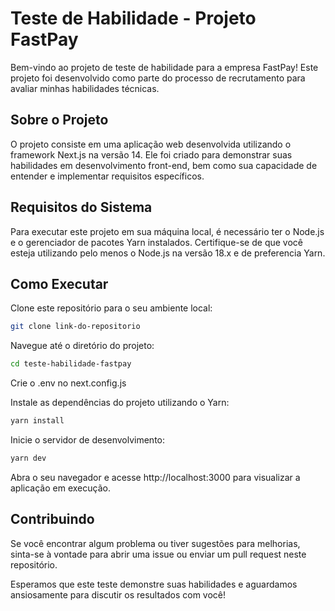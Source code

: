 # Teste de Habilidade - Projeto FastPay

Bem-vindo ao projeto de teste de habilidade para a empresa FastPay! Este projeto foi desenvolvido como parte do processo de recrutamento para avaliar minhas habilidades técnicas.

## Sobre o Projeto

O projeto consiste em uma aplicação web desenvolvida utilizando o framework Next.js na versão 14. Ele foi criado para demonstrar suas habilidades em desenvolvimento front-end, bem como sua capacidade de entender e implementar requisitos específicos.

## Requisitos do Sistema

Para executar este projeto em sua máquina local, é necessário ter o Node.js e o gerenciador de pacotes Yarn instalados. Certifique-se de que você esteja utilizando pelo menos o Node.js na versão 18.x e de preferencia Yarn.

## Como Executar

Clone este repositório para o seu ambiente local:

```bash
git clone link-do-repositorio
```

Navegue até o diretório do projeto:

```bash
cd teste-habilidade-fastpay
```

Crie o .env no next.config.js

Instale as dependências do projeto utilizando o Yarn:

```bash
yarn install
```

Inicie o servidor de desenvolvimento:

```bash
yarn dev
```

Abra o seu navegador e acesse http://localhost:3000 para visualizar a aplicação em execução.

## Contribuindo

Se você encontrar algum problema ou tiver sugestões para melhorias, sinta-se à vontade para abrir uma issue ou enviar um pull request neste repositório.

Esperamos que este teste demonstre suas habilidades e aguardamos ansiosamente para discutir os resultados com você!
